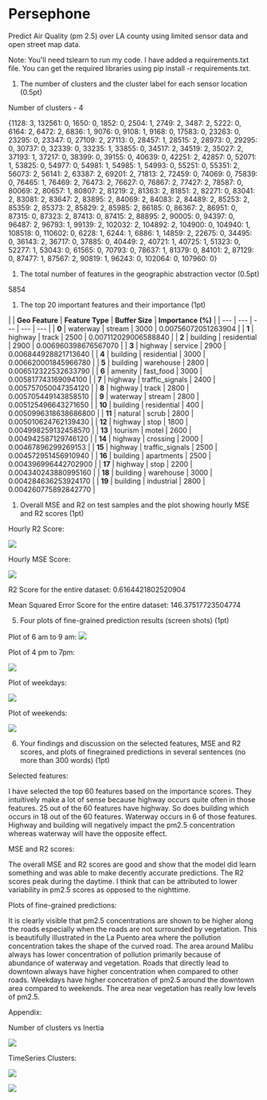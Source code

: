 # Persephone
Predict Air Quality (pm 2.5) over LA county using limited sensor data and open street map data.

Note: You&#39;ll need tslearn to run my code. I have added a requirements.txt file. You can get the required libraries using pip install -r requirements.txt.

1. The number of clusters and the cluster label for each sensor location (0.5pt)

Number of clusters - 4

{1128: 3, 132561: 0, 1650: 0, 1852: 0, 2504: 1, 2749: 2, 3487: 2, 5222: 0, 6164: 2, 6472: 2, 6836: 1, 9076: 0, 9108: 1, 9168: 0, 17583: 0, 23263: 0, 23295: 0, 23347: 0, 27109: 2, 27113: 0, 28457: 1, 28515: 2, 28973: 0, 29295: 0, 30737: 0, 32339: 0, 33235: 1, 33855: 0, 34517: 2, 34519: 2, 35027: 2, 37193: 1, 37217: 0, 38399: 0, 39155: 0, 40639: 0, 42251: 2, 42857: 0, 52071: 1, 53825: 0, 54977: 0, 54981: 1, 54985: 1, 54993: 0, 55251: 0, 55351: 2, 56073: 2, 56141: 2, 63387: 2, 69201: 2, 71813: 2, 72459: 0, 74069: 0, 75839: 0, 76465: 1, 76469: 2, 76473: 2, 76627: 0, 76867: 2, 77427: 2, 78587: 0, 80069: 2, 80657: 1, 80807: 2, 81219: 2, 81363: 2, 81851: 2, 82271: 0, 83041: 2, 83081: 2, 83647: 2, 83895: 2, 84069: 2, 84083: 2, 84489: 2, 85253: 2, 85359: 2, 85373: 2, 85829: 2, 85985: 2, 86185: 0, 86367: 2, 86951: 0, 87315: 0, 87323: 2, 87413: 0, 87415: 2, 88895: 2, 90005: 0, 94397: 0, 96487: 2, 96793: 1, 99139: 2, 102032: 2, 104892: 2, 104900: 0, 104940: 1, 108518: 0, 110602: 0, 6228: 1, 6244: 1, 6886: 1, 14859: 2, 22675: 0, 34495: 0, 36143: 2, 36717: 0, 37885: 0, 40449: 2, 40721: 1, 40725: 1, 51323: 0, 52277: 1, 53043: 0, 61565: 0, 70793: 0, 78637: 1, 81379: 0, 84101: 2, 87129: 0, 87477: 1, 87567: 2, 90819: 1, 96243: 0, 102064: 0, 107960: 0}

1. The total number of features in the geographic abstraction vector (0.5pt)

5854

1. The top 20 important features and their importance (1pt)

|
 | **Geo Feature** | **Feature Type** | **Buffer Size** | **Importance \(%\)** |
| --- | --- | --- | --- | --- |
| **0** | waterway | stream | 3000 | 0.00756072051263904 |
| **1** | highway | track | 2500 | 0.007112029006588840 |
| **2** | building | residential | 2900 | 0.006960398676567070 |
| **3** | highway | service | 2900 | 0.006844928821713640 |
| **4** | building | residential | 3000 | 0.006620001845966780 |
| **5** | building | warehouse | 2800 | 0.006512322532633790 |
| **6** | amenity | fast\_food | 3000 | 0.005817743169094100 |
| **7** | highway | traffic\_signals | 2400 | 0.005757050047354120 |
| **8** | highway | track | 2800 | 0.005705449143858510 |
| **9** | waterway | stream | 2800 | 0.005125496643271650 |
| **10** | building | residential | 400 | 0.0050996318638686800 |
| **11** | natural | scrub | 2800 | 0.005010624762139430 |
| **12** | highway | stop | 1800 | 0.004998259132458570 |
| **13** | tourism | motel | 2600 | 0.004942587129746120 |
| **14** | highway | crossing | 2000 | 0.00467896299269153 |
| **15** | highway | traffic\_signals | 2500 | 0.004572951456910940 |
| **16** | building | apartments | 2500 | 0.004396996442702900 |
| **17** | highway | stop | 2200 | 0.004340243880995160 |
| **18** | building | warehouse | 3000 | 0.004284636253924170 |
| **19** | building | industrial | 2800 | 0.004260775892842770 |

1. Overall MSE and R2 on test samples and the plot showing hourly MSE and R2 scores (1pt)

Hourly R2 Score:

![](RackMultipart20220712-1-6yyd6r_html_be5f5f9b0ebabcfe.png)

Hourly MSE Score:

![](RackMultipart20220712-1-6yyd6r_html_3965cd3ebaf7e8b2.png)

R2 Score for the entire dataset: 0.6164421802520904

Mean Squared Error Score for the entire dataset: 146.37517723504774

5. Four plots of fine-grained prediction results (screen shots) (1pt)

Plot of 6 am to 9 am: ![](RackMultipart20220712-1-6yyd6r_html_5579cb280c7689de.png)

Plot of 4 pm to 7pm:

![](RackMultipart20220712-1-6yyd6r_html_9f0b9924007be62b.png)

Plot of weekdays:

![](RackMultipart20220712-1-6yyd6r_html_2a529bb13da63948.png)

Plot of weekends:

![](RackMultipart20220712-1-6yyd6r_html_b619b071fda43a0c.png)

6. Your findings and discussion on the selected features, MSE and R2 scores, and plots of finegrained predictions in several sentences (no more than 300 words) (1pt)

Selected features:

I have selected the top 60 features based on the importance scores. They intuitively make a lot of sense because highway occurs quite often in those features. 25 out of the 60 features have highway. So does building which occurs in 18 out of the 60 features. Waterway occurs in 6 of those features. Highway and building will negatively impact the pm2.5 concentration whereas waterway will have the opposite effect.

MSE and R2 scores:

The overall MSE and R2 scores are good and show that the model did learn something and was able to make decently accurate predictions. The R2 scores peak during the daytime. I think that can be attributed to lower variability in pm2.5 scores as opposed to the nighttime.

Plots of fine-grained predictions:

It is clearly visible that pm2.5 concentrations are shown to be higher along the roads especially when the roads are not surrounded by vegetation. This is beautifully illustrated in the La Puento area where the pollution concentration takes the shape of the curved road. The area around Malibu always has lower concentration of pollution primarily because of abundance of waterway and vegetation. Roads that directly lead to downtown always have higher concentration when compared to other roads. Weekdays have higher concetration of pm2.5 around the downtown area compared to weekends. The area near vegetation has really low levels of pm2.5.

Appendix:

Number of clusters vs Inertia

![](RackMultipart20220712-1-6yyd6r_html_a2fc5e97a9dc12e1.png)

TimeSeries Clusters:

![](RackMultipart20220712-1-6yyd6r_html_c647af8160372a05.png)

![](RackMultipart20220712-1-6yyd6r_html_640f042b0b965d10.png)
